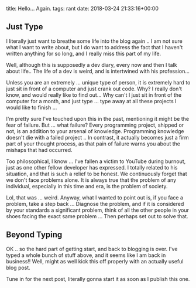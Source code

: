 title: Hello... Again.
tags: rant
date: 2018-03-24 21:33:16+00:00

## Just Type

I literally just want to breathe some life into the blog again .. I am not sure what I want to write about, but I do want to address the fact that I haven't written anything for so long, and I really miss this part of my life.

Well, although this is supposedly a dev diary, every now and then I talk about life.. The life of a dev is weird, and is intertwined with his profession...

Unless you are an extremely ... unique type of person, it is extremely hard to just sit in front of a computer and just crank out code. Why? I really don't know, and would really like to find out... Why can't I just sit in front of the computer for a month, and just type ... type away at all these projects I would like to finish ...

I'm pretty sure I've touched upon this in the past, mentioning it might be the fear of failure. But ... what failure? Every programming project, shipped or not, is an addition to your arsenal of knowledge. Programming knowledge doesn't die with a failed project ..  In contrast, it actually becomes just a firm part of your thought process, as that pain of failure warns you about the mishaps that had occurred.

Too philosophical, I know ... I've fallen a victim to YouTube during burnout, just as one other fellow developer has expressed. I totally related to his situation, and that is such a relief to be honest. We continuously forget that we don't face problems alone. It is always true that the problem of any individual, especially in this time and era, is the problem of society.

Lol, that was ... weird. Anyway, what I wanted to point out is, if you face a problem, take a step back ... Diagnose the problem, and if it is considered by your standards a significant problem, think of all the other people in your shoes facing the exact same problem ... Then perhaps set out to solve that.

## Beyond Typing

OK .. so the hard part of getting start, and back to blogging is over. I've typed a whole bunch of stuff above, and it seems like I am back in business!! Well, might as well kick this off properly with an actually useful blog post.

Tune in for the next post, literally gonna start it as soon as I publish this one.
